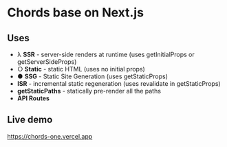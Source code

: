 # Chords base on Next.js

## Uses
* λ  **SSR** - server-side renders at runtime (uses getInitialProps or getServerSideProps)
* ○  **Static** - static HTML (uses no initial props)
* ●  **SSG** - Static Site Generation (uses getStaticProps)
* **ISR** - incremental static regeneration (uses revalidate in getStaticProps)
* **getStaticPaths** - statically pre-render all the paths
* **API Routes**

## Live demo
https://chords-one.vercel.app

